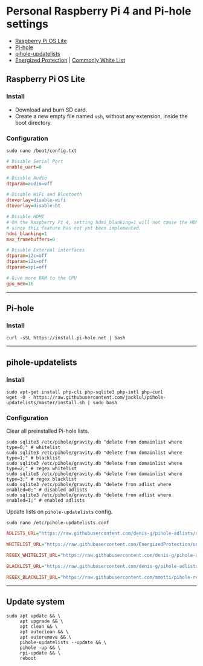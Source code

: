 # Personal Raspberry Pi 4 and Pi-hole settings

- [Raspberry Pi OS Lite](https://www.raspberrypi.org/software/operating-systems/)
- [Pi-hole](https://github.com/pi-hole/pi-hole)
- [pihole-updatelists](https://github.com/jacklul/pihole-updatelists)
- [Energized Protection](https://github.com/EnergizedProtection/block) | [Commonly White List](https://github.com/anudeepND/whitelist)

## Raspberry Pi OS Lite

### Install

- Download and burn SD card.
- Create a new empty file named `ssh`, without any extension, inside the boot directory.

### Configuration

```console
sudo nano /boot/config.txt
```

```ini
# Disable Serial Port
enable_uart=0

# Disable Audio
dtparam=audio=off

# Disable WiFi and Bluetooth
dtoverlay=disable-wifi
dtoverlay=disable-bt

# Disable HDMI
# On the Raspberry Pi 4, setting hdmi_blanking=1 will not cause the HDMI output to be switched off,
# since this feature has not yet been implemented.
hdmi_blanking=1
max_framebuffers=0

# Disable External interfaces
dtparam=i2c=off
dtparam=i2s=off
dtparam=spi=off

# Give more RAM to the CPU
gpu_mem=16
```

---

## Pi-hole

### Install

```console
curl -sSL https://install.pi-hole.net | bash
```

---

## pihole-updatelists

### Install

```console
sudo apt-get install php-cli php-sqlite3 php-intl php-curl
wget -O - https://raw.githubusercontent.com/jacklul/pihole-updatelists/master/install.sh | sudo bash
```

### Configuration

Clear all preinstalled Pi-hole lists.

```console
sudo sqlite3 /etc/pihole/gravity.db "delete from domainlist where type=0;" # whitelist
sudo sqlite3 /etc/pihole/gravity.db "delete from domainlist where type=1;" # blacklist
sudo sqlite3 /etc/pihole/gravity.db "delete from domainlist where type=2;" # regex whitelist
sudo sqlite3 /etc/pihole/gravity.db "delete from domainlist where type=3;" # regex blacklist
sudo sqlite3 /etc/pihole/gravity.db "delete from adlist where enabled=0;" # disabled adlists
sudo sqlite3 /etc/pihole/gravity.db "delete from adlist where enabled=1;" # enabled adlists
```

Update lists on `pihole-updatelists` config.

```console
sudo nano /etc/pihole-updatelists.conf
```

```ini
ADLISTS_URL="https://raw.githubusercontent.com/denis-g/pihole-adlists/master/adlist.txt"

WHITELIST_URL="https://raw.githubusercontent.com/EnergizedProtection/unblock/master/basic/formats/domains.txt https://raw.githubusercontent.com/anudeepND/whitelist/master/domains/whitelist.txt https://raw.githubusercontent.com/denis-g/pihole-adlists/master/whitelist.txt"

REGEX_WHITELIST_URL="https://raw.githubusercontent.com/denis-g/pihole-adlists/master/whitelist_regex.txt"

BLACKLIST_URL="https://raw.githubusercontent.com/denis-g/pihole-adlists/master/blacklist.txt"

REGEX_BLACKLIST_URL="https://raw.githubusercontent.com/mmotti/pihole-regex/master/regex.list https://raw.githubusercontent.com/denis-g/pihole-adlists/master/blacklist_regex.txt"
```

---

## Update system

```console
sudo apt update && \
     apt upgrade && \
     apt clean && \
     apt autoclean && \
     apt autoremove && \
     pihole-updatelists --update && \
     pihole -up && \
     rpi-update && \
     reboot
```

